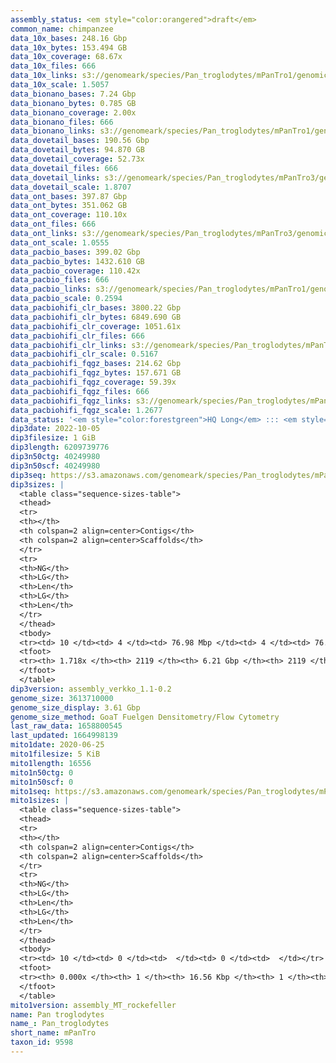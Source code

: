 ```yaml
---
assembly_status: <em style="color:orangered">draft</em>
common_name: chimpanzee
data_10x_bases: 248.16 Gbp
data_10x_bytes: 153.494 GB
data_10x_coverage: 68.67x
data_10x_files: 666
data_10x_links: s3://genomeark/species/Pan_troglodytes/mPanTro1/genomic_data/10x/<br>
data_10x_scale: 1.5057
data_bionano_bases: 7.24 Gbp
data_bionano_bytes: 0.785 GB
data_bionano_coverage: 2.00x
data_bionano_files: 666
data_bionano_links: s3://genomeark/species/Pan_troglodytes/mPanTro1/genomic_data/bionano/<br>
data_dovetail_bases: 190.56 Gbp
data_dovetail_bytes: 94.870 GB
data_dovetail_coverage: 52.73x
data_dovetail_files: 666
data_dovetail_links: s3://genomeark/species/Pan_troglodytes/mPanTro3/genomic_data/dovetail/<br>
data_dovetail_scale: 1.8707
data_ont_bases: 397.87 Gbp
data_ont_bytes: 351.062 GB
data_ont_coverage: 110.10x
data_ont_files: 666
data_ont_links: s3://genomeark/species/Pan_troglodytes/mPanTro3/genomic_data/ont/<br>
data_ont_scale: 1.0555
data_pacbio_bases: 399.02 Gbp
data_pacbio_bytes: 1432.610 GB
data_pacbio_coverage: 110.42x
data_pacbio_files: 666
data_pacbio_links: s3://genomeark/species/Pan_troglodytes/mPanTro1/genomic_data/pacbio/<br>
data_pacbio_scale: 0.2594
data_pacbiohifi_clr_bases: 3800.22 Gbp
data_pacbiohifi_clr_bytes: 6849.690 GB
data_pacbiohifi_clr_coverage: 1051.61x
data_pacbiohifi_clr_files: 666
data_pacbiohifi_clr_links: s3://genomeark/species/Pan_troglodytes/mPanTro3/genomic_data/pacbio_hifi/<br>
data_pacbiohifi_clr_scale: 0.5167
data_pacbiohifi_fqgz_bases: 214.62 Gbp
data_pacbiohifi_fqgz_bytes: 157.671 GB
data_pacbiohifi_fqgz_coverage: 59.39x
data_pacbiohifi_fqgz_files: 666
data_pacbiohifi_fqgz_links: s3://genomeark/species/Pan_troglodytes/mPanTro3/genomic_data/pacbio_hifi/<br>
data_pacbiohifi_fqgz_scale: 1.2677
data_status: '<em style="color:forestgreen">HQ Long</em> ::: <em style="color:forestgreen">Long</em> ::: <em style="color:forestgreen">Short</em> ::: <em style="color:forestgreen">Phasing</em> ::: <em style="color:forestgreen">Scaffolding</em>'
dip3date: 2022-10-05
dip3filesize: 1 GiB
dip3length: 6209739776
dip3n50ctg: 40249980
dip3n50scf: 40249980
dip3seq: https://s3.amazonaws.com/genomeark/species/Pan_troglodytes/mPanTro3/assembly_verkko_1.1-0.2/mPanTro3.dip.20221005.fasta.gz
dip3sizes: |
  <table class="sequence-sizes-table">
  <thead>
  <tr>
  <th></th>
  <th colspan=2 align=center>Contigs</th>
  <th colspan=2 align=center>Scaffolds</th>
  </tr>
  <tr>
  <th>NG</th>
  <th>LG</th>
  <th>Len</th>
  <th>LG</th>
  <th>Len</th>
  </tr>
  </thead>
  <tbody>
  <tr><td> 10 </td><td> 4 </td><td> 76.98 Mbp </td><td> 4 </td><td> 76.98 Mbp </td></tr>  <tr><td> 20 </td><td> 9 </td><td> 59.06 Mbp </td><td> 9 </td><td> 59.06 Mbp </td></tr>  <tr><td> 30 </td><td> 16 </td><td> 51.34 Mbp </td><td> 16 </td><td> 51.34 Mbp </td></tr>  <tr><td> 40 </td><td> 23 </td><td> 45.80 Mbp </td><td> 23 </td><td> 45.80 Mbp </td></tr>  <tr style="background-color:#cccccc;"><td> 50 </td><td> 32 </td><td style="background-color:#88ff88;"> 40.25 Mbp </td><td> 32 </td><td style="background-color:#88ff88;"> 40.25 Mbp </td></tr>  <tr><td> 60 </td><td> 41 </td><td> 38.49 Mbp </td><td> 41 </td><td> 38.49 Mbp </td></tr>  <tr><td> 70 </td><td> 50 </td><td> 36.45 Mbp </td><td> 50 </td><td> 36.45 Mbp </td></tr>  <tr><td> 80 </td><td> 61 </td><td> 32.06 Mbp </td><td> 61 </td><td> 32.06 Mbp </td></tr>  <tr><td> 90 </td><td> 73 </td><td> 30.90 Mbp </td><td> 73 </td><td> 30.90 Mbp </td></tr>  <tr><td> 100 </td><td> 85 </td><td> 27.36 Mbp </td><td> 85 </td><td> 27.36 Mbp </td></tr>  </tbody>
  <tfoot>
  <tr><th> 1.718x </th><th> 2119 </th><th> 6.21 Gbp </th><th> 2119 </th><th> 6.21 Gbp </th></tr>
  </tfoot>
  </table>
dip3version: assembly_verkko_1.1-0.2
genome_size: 3613710000
genome_size_display: 3.61 Gbp
genome_size_method: GoaT Fuelgen Densitometry/Flow Cytometry
last_raw_data: 1658800545
last_updated: 1664998139
mito1date: 2020-06-25
mito1filesize: 5 KiB
mito1length: 16556
mito1n50ctg: 0
mito1n50scf: 0
mito1seq: https://s3.amazonaws.com/genomeark/species/Pan_troglodytes/mPanTro1/assembly_MT_rockefeller/mPanTro1.MT.20200625.fasta.gz
mito1sizes: |
  <table class="sequence-sizes-table">
  <thead>
  <tr>
  <th></th>
  <th colspan=2 align=center>Contigs</th>
  <th colspan=2 align=center>Scaffolds</th>
  </tr>
  <tr>
  <th>NG</th>
  <th>LG</th>
  <th>Len</th>
  <th>LG</th>
  <th>Len</th>
  </tr>
  </thead>
  <tbody>
  <tr><td> 10 </td><td> 0 </td><td>  </td><td> 0 </td><td>  </td></tr>  <tr><td> 20 </td><td> 0 </td><td>  </td><td> 0 </td><td>  </td></tr>  <tr><td> 30 </td><td> 0 </td><td>  </td><td> 0 </td><td>  </td></tr>  <tr><td> 40 </td><td> 0 </td><td>  </td><td> 0 </td><td>  </td></tr>  <tr style="background-color:#cccccc;"><td> 50 </td><td> 0 </td><td style="background-color:#ff8888;">  </td><td> 0 </td><td style="background-color:#ff8888;">  </td></tr>  <tr><td> 60 </td><td> 0 </td><td>  </td><td> 0 </td><td>  </td></tr>  <tr><td> 70 </td><td> 0 </td><td>  </td><td> 0 </td><td>  </td></tr>  <tr><td> 80 </td><td> 0 </td><td>  </td><td> 0 </td><td>  </td></tr>  <tr><td> 90 </td><td> 0 </td><td>  </td><td> 0 </td><td>  </td></tr>  <tr><td> 100 </td><td> 0 </td><td>  </td><td> 0 </td><td>  </td></tr>  </tbody>
  <tfoot>
  <tr><th> 0.000x </th><th> 1 </th><th> 16.56 Kbp </th><th> 1 </th><th> 16.56 Kbp </th></tr>
  </tfoot>
  </table>
mito1version: assembly_MT_rockefeller
name: Pan troglodytes
name_: Pan_troglodytes
short_name: mPanTro
taxon_id: 9598
---
```


